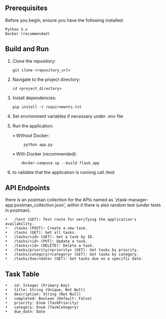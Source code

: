 
## Prerequisites

Before you begin, ensure you have the following installed:

    Python 3.x
    Docker (recommended)

## Build and Run

1.	Clone the repository:
    
        git clone <repository_url>

2.	Navigate to the project directory: 
    
        cd <project_directory>

3.	Install dependencies:
    
        pip install -r requirements.txt

4.	Set environment variables if necessary under .env file
5.	Run the application:
       
    •   Without Docker:
            
             python app.py

    •   With Docker (recommended): 
        
            docker-compose up --build flask_app

6. to validate that the application is running call <running-url>/test

## API Endpoints

there is an postman collection for the APIs named as 'ztask-manager-app.postman_collection.json', within it there is also random test (under tests in postman).

    •	/test (GET): Test route for verifying the application's availability.
    •	/tasks (POST): Create a new task.
    •	/tasks (GET): Get all tasks.
    •	/tasks/<id> (GET): Get a task by ID.
    •	/tasks/<id> (PUT): Update a task.
    •	/tasks/<id> (DELETE): Delete a task.
    •	/tasks/priority/<priority> (GET): Get tasks by priority.
    •	/tasks/category/<category> (GET): Get tasks by category.
    •	/tasks/due/<date> (GET): Get tasks due on a specific date.


## Task Table

    •	id: Integer (Primary Key)
    •	title: String (Unique, Not Null)
    •	description: String (Not Null)
    •	completed: Boolean (Default: False)
    •	priority: Enum (TaskPriority)
    •	category: Enum (TaskCategory)
    •	due_date: Date
